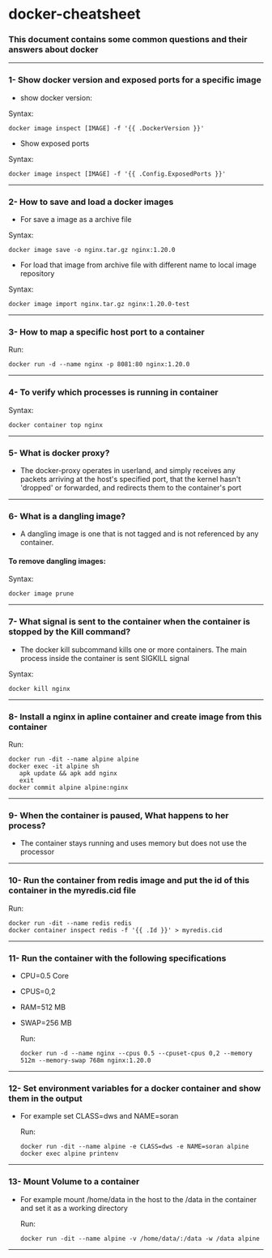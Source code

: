 # docker-cheatsheet
### This document contains some common questions and their answers about docker
---
### 1- Show docker version and exposed ports for a specific image
* show docker version:

 Syntax:
 
    docker image inspect [IMAGE] -f '{{ .DockerVersion }}'
    
* Show exposed ports

 Syntax:
  
    docker image inspect [IMAGE] -f '{{ .Config.ExposedPorts }}' 
  
---
### 2- How to save and load a docker images

* For save a image as a archive file

 Syntax:
 
    docker image save -o nginx.tar.gz nginx:1.20.0
    
* For load that image from archive file with different name to local image repository

 Syntax:
 
    docker image import nginx.tar.gz nginx:1.20.0-test
    
---
### 3- How to map a specific host port to a container

 Run:
      
    docker run -d --name nginx -p 8081:80 nginx:1.20.0
     
---
### 4- To verify which processes is running in container

 Syntax:
  
    docker container top nginx
---
### 5- What is docker proxy?
* The docker-proxy operates in userland, and simply receives any packets arriving at the host's specified port, that the kernel hasn't 'dropped' or forwarded, and redirects them to the container's port
---
### 6- What is a dangling image? 

* A dangling image is one that is not tagged and is not referenced by any container.
#### To remove dangling images:

 Syntax:
  
    docker image prune
---
### 7- What signal is sent to the container when the container is stopped by the Kill command?

* The docker kill subcommand kills one or more containers. The main process inside the container is sent SIGKILL signal

 Syntax:
  
    docker kill nginx
---
### 8- Install a nginx in apline container and create image from this container

 Run:
 
    docker run -dit --name alpine alpine
    docker exec -it alpine sh
       apk update && apk add nginx
       exit
    docker commit alpine alpine:nginx
---
### 9- When the container is paused, What happens to her process?
* The container stays running and uses memory but does not use the processor
---
### 10- Run the container from redis image and put the id of this container in the myredis.cid file

  Run:
  
    docker run -dit --name redis redis
    docker container inspect redis -f '{{ .Id }}' > myredis.cid
---
### 11- Run the container with the following specifications
* CPU=0.5 Core
* CPUS=0,2
* RAM=512 MB
* SWAP=256 MB  

  Run:
  
      docker run -d --name nginx --cpus 0.5 --cpuset-cpus 0,2 --memory 512m --memory-swap 768m nginx:1.20.0
---
### 12- Set environment variables for a docker container and show them in the output
* For example set CLASS=dws and NAME=soran
 
  Run:
  
      docker run -dit --name alpine -e CLASS=dws -e NAME=soran alpine
      docker exec alpine printenv
---
### 13- Mount Volume to a container
* For example mount /home/data in the host to the /data in the container and set it as a working directory

  Run:
  
      docker run -dit --name alpine -v /home/data/:/data -w /data alpine
---

     
